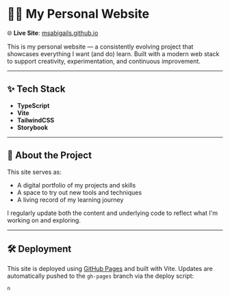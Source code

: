 # 🧑‍💻 My Personal Website

🌐 **Live Site**: [msabigails.github.io](https://msabigails.github.io/)

This is my personal website — a consistently evolving project that showcases everything I want (and do) learn. Built with a modern web stack to support creativity, experimentation, and continuous improvement.

---

## ✨ Tech Stack

- **TypeScript**
- **Vite**
- **TailwindCSS**
- **Storybook**

---

## 🚀 About the Project

This site serves as:

- A digital portfolio of my projects and skills
- A space to try out new tools and techniques
- A living record of my learning journey

I regularly update both the content and underlying code to reflect what I'm working on and exploring.

---

## 🛠 Deployment

This site is deployed using [GitHub Pages](https://pages.github.com/) and built with Vite. Updates are automatically pushed to the `gh-pages` branch via the deploy script:

```bash
n